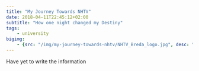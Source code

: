 ```yaml
---
title: "My Journey Towards NHTV"
date: 2018-04-11T22:45:12+02:00
subtitle: "How one night changed my Destiny"
tags: 
    - university
bigimg: 
    - {src: "/img/my-journey-towards-nhtv/NHTV_Breda_logo.jpg", desc: "The NHTV logo"}
---
```

Have yet to write the information
